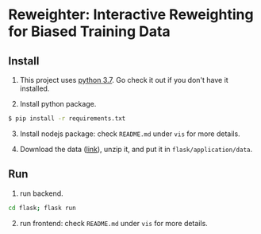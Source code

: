 # Reweighter: Interactive Reweighting for Biased Training Data

## Install

1. This project uses [python 3.7](https://www.python.org/). Go check it out if you don't have it installed.

2. Install python package.
```sh
$ pip install -r requirements.txt
```

3. Install nodejs package: check `README.md` under `vis` for more details.

4. Download the data ([link](https://drive.google.com/file/d/12db1lcp1GjG0ujCNE-nt-B5racen-pJ_/view?usp=sharing)), unzip it, and put it in `flask/application/data`.

## Run

1. run backend. 
```sh
cd flask; flask run
```

2. run frontend: check `README.md` under `vis` for more details.
